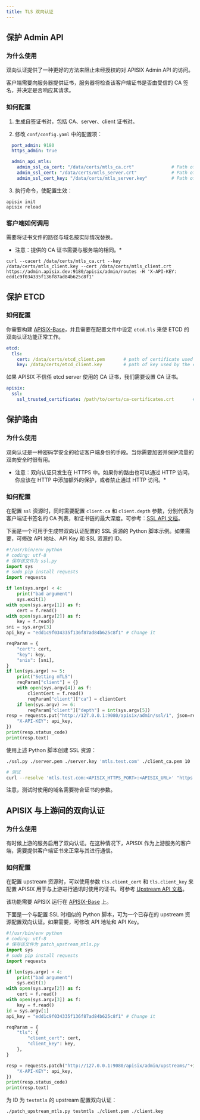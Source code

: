 ```yaml
---
title: TLS 双向认证
---
```


<!--
#
# Licensed to the Apache Software Foundation (ASF) under one or more
# contributor license agreements.  See the NOTICE file distributed with
# this work for additional information regarding copyright ownership.
# The ASF licenses this file to You under the Apache License, Version 2.0
# (the "License"); you may not use this file except in compliance with
# the License.  You may obtain a copy of the License at
#
#     http://www.apache.org/licenses/LICENSE-2.0
#
# Unless required by applicable law or agreed to in writing, software
# distributed under the License is distributed on an "AS IS" BASIS,
# WITHOUT WARRANTIES OR CONDITIONS OF ANY KIND, either express or implied.
# See the License for the specific language governing permissions and
# limitations under the License.
#
-->

## 保护 Admin API

### 为什么使用

双向认证提供了一种更好的方法来阻止未经授权的对 APISIX Admin API 的访问。

客户端需要向服务器提供证书，服务器将检查该客户端证书是否由受信的 CA 签名，并决定是否响应其请求。

### 如何配置

1. 生成自签证书对，包括 CA、server、client 证书对。

2. 修改 `conf/config.yaml` 中的配置项：

```yaml
  port_admin: 9180
  https_admin: true

  admin_api_mtls:
    admin_ssl_ca_cert: "/data/certs/mtls_ca.crt"              # Path of your self-signed ca cert.
    admin_ssl_cert: "/data/certs/mtls_server.crt"             # Path of your self-signed server side cert.
    admin_ssl_cert_key: "/data/certs/mtls_server.key"         # Path of your self-signed server side key.
```

3. 执行命令，使配置生效：

```shell
apisix init
apisix reload
```

### 客户端如何调用

需要将证书文件的路径与域名按实际情况替换。

* 注意：提供的 CA 证书需要与服务端的相同。*

```shell
curl --cacert /data/certs/mtls_ca.crt --key /data/certs/mtls_client.key --cert /data/certs/mtls_client.crt  https://admin.apisix.dev:9180/apisix/admin/routes -H 'X-API-KEY: edd1c9f034335f136f87ad84b625c8f1'
```

## 保护 ETCD

### 如何配置

你需要构建 [APISIX-Base](./FAQ.md#如何构建-APISIX-Base-环境？)，并且需要在配置文件中设定 `etcd.tls` 来使 ETCD 的双向认证功能正常工作。

```yaml
etcd:
  tls:
    cert: /data/certs/etcd_client.pem       # path of certificate used by the etcd client
    key: /data/certs/etcd_client.key        # path of key used by the etcd client
```

如果 APISIX 不信任 etcd server 使用的 CA 证书，我们需要设置 CA 证书。

```yaml
apisix:
  ssl:
    ssl_trusted_certificate: /path/to/certs/ca-certificates.crt       # path of CA certificate used by the etcd server
```

## 保护路由

### 为什么使用

双向认证是一种密码学安全的验证客户端身份的手段。当你需要加密并保护流量的双向安全时很有用。

* 注意：双向认证只发生在 HTTPS 中。如果你的路由也可以通过 HTTP 访问，你应该在 HTTP 中添加额外的保护，或者禁止通过 HTTP 访问。*

### 如何配置

在配置 `ssl` 资源时，同时需要配置 `client.ca` 和 `client.depth` 参数，分别代表为客户端证书签名的 CA 列表，和证书链的最大深度。可参考：[SSL API 文档](./admin-api.md#ssl)。

下面是一个可用于生成带双向认证配置的 SSL 资源的 Python 脚本示例。如果需要，可修改 API 地址、API Key 和 SSL 资源的 ID。

```py
#!/usr/bin/env python
# coding: utf-8
# 保存该文件为 ssl.py
import sys
# sudo pip install requests
import requests

if len(sys.argv) < 4:
    print("bad argument")
    sys.exit(1)
with open(sys.argv[1]) as f:
    cert = f.read()
with open(sys.argv[2]) as f:
    key = f.read()
sni = sys.argv[3]
api_key = "edd1c9f034335f136f87ad84b625c8f1" # Change it

reqParam = {
    "cert": cert,
    "key": key,
    "snis": [sni],
}
if len(sys.argv) >= 5:
    print("Setting mTLS")
    reqParam["client"] = {}
    with open(sys.argv[4]) as f:
        clientCert = f.read()
        reqParam["client"]["ca"] = clientCert
    if len(sys.argv) >= 6:
        reqParam["client"]["depth"] = int(sys.argv[5])
resp = requests.put("http://127.0.0.1:9080/apisix/admin/ssl/1", json=reqParam, headers={
    "X-API-KEY": api_key,
})
print(resp.status_code)
print(resp.text)
```

使用上述 Python 脚本创建 SSL 资源：

```bash
./ssl.py ./server.pem ./server.key 'mtls.test.com' ./client_ca.pem 10

# 测试
curl --resolve 'mtls.test.com:<APISIX_HTTPS_PORT>:<APISIX_URL>' "https://<APISIX_URL>:<APISIX_HTTPS_PORT>/hello" -k --cert ./client.pem --key ./client.key
```

注意，测试时使用的域名需要符合证书的参数。

## APISIX 与上游间的双向认证

### 为什么使用

有时候上游的服务启用了双向认证。在这种情况下，APISIX 作为上游服务的客户端，需要提供客户端证书来正常与其进行通信。

### 如何配置

在配置 upstream 资源时，可以使用参数 `tls.client_cert` 和 `tls.client_key` 来配置 APISIX 用于与上游进行通讯时使用的证书。可参考 [Upstream API 文档](./admin-api.md#upstream)。

该功能需要 APISIX 运行在 [APISIX-Base](./FAQ.md#如何构建-apisix-base-环境) 上。

下面是一个与配置 SSL 时相似的 Python 脚本，可为一个已存在的 upstream 资源配置双向认证。如果需要，可修改 API 地址和 API Key。

```python
#!/usr/bin/env python
# coding: utf-8
# 保存该文件为 patch_upstream_mtls.py
import sys
# sudo pip install requests
import requests

if len(sys.argv) < 4:
    print("bad argument")
    sys.exit(1)
with open(sys.argv[2]) as f:
    cert = f.read()
with open(sys.argv[3]) as f:
    key = f.read()
id = sys.argv[1]
api_key = "edd1c9f034335f136f87ad84b625c8f1" # Change it

reqParam = {
    "tls": {
        "client_cert": cert,
        "client_key": key,
    },
}

resp = requests.patch("http://127.0.0.1:9080/apisix/admin/upstreams/"+id, json=reqParam, headers={
    "X-API-KEY": api_key,
})
print(resp.status_code)
print(resp.text)
```

为 ID 为 `testmtls` 的 upstream 配置双向认证：

```bash
./patch_upstream_mtls.py testmtls ./client.pem ./client.key
```
